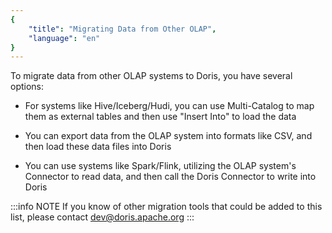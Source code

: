 ```yaml
---
{
    "title": "Migrating Data from Other OLAP",
    "language": "en"
}
---
```


To migrate data from other OLAP systems to Doris, you have several options:

- For systems like Hive/Iceberg/Hudi, you can use Multi-Catalog to map them as external tables and then use "Insert Into" to load the data

- You can export data from the OLAP system into formats like CSV, and then load these data files into Doris

- You can use systems like Spark/Flink, utilizing the OLAP system's Connector to read data, and then call the Doris Connector to write into Doris


:::info NOTE
If you know of other migration tools that could be added to this list, please contact dev@doris.apache.org
:::
